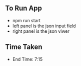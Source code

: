 ## To Run App 
- npm run start 
- left panel is the json input field 
- right panel is the json viwer 

## Time Taken 
- End Time: 7:15
